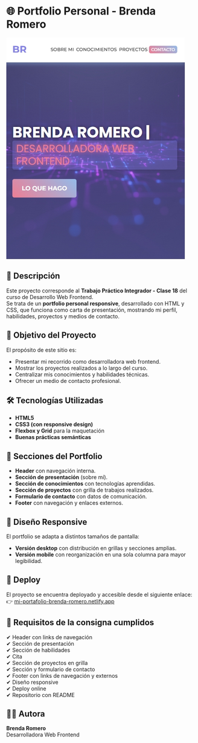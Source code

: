 # 🌐 Portfolio Personal - Brenda Romero  

![Vista general del portfolio](./readme.img/portada.png)  

## 📌 Descripción  
Este proyecto corresponde al **Trabajo Práctico Integrador - Clase 18** del curso de Desarrollo Web Frontend.  
Se trata de un **portfolio personal responsive**, desarrollado con HTML y CSS, que funciona como carta de presentación, mostrando mi perfil, habilidades, proyectos y medios de contacto.  

## 🎯 Objetivo del Proyecto  
El propósito de este sitio es:  
- Presentar mi recorrido como desarrolladora web frontend.  
- Mostrar los proyectos realizados a lo largo del curso.  
- Centralizar mis conocimientos y habilidades técnicas.  
- Ofrecer un medio de contacto profesional.  

## 🛠️ Tecnologías Utilizadas  
- **HTML5**  
- **CSS3 (con responsive design)**  
- **Flexbox y Grid** para la maquetación  
- **Buenas prácticas semánticas**  

## 📂 Secciones del Portfolio  
- **Header** con navegación interna.  
- **Sección de presentación** (sobre mí).  
- **Sección de conocimientos** con tecnologías aprendidas.  
- **Sección de proyectos** con grilla de trabajos realizados.  
- **Formulario de contacto** con datos de comunicación.  
- **Footer** con navegación y enlaces externos.  

## 📱 Diseño Responsive  
El portfolio se adapta a distintos tamaños de pantalla:  
- **Versión desktop** con distribución en grillas y secciones amplias.  
- **Versión mobile** con reorganización en una sola columna para mayor legibilidad.  

## 🚀 Deploy  
El proyecto se encuentra deployado y accesible desde el siguiente enlace:  
👉 [mi-portafolio-brenda-romero.netlify.app](https://mi-portafolio-brenda-romero.netlify.app)  

## 📌 Requisitos de la consigna cumplidos  
✔ Header con links de navegación  
✔ Sección de presentación  
✔ Sección de habilidades  
✔ Cita  
✔ Sección de proyectos en grilla  
✔ Sección y formulario de contacto  
✔ Footer con links de navegación y externos  
✔ Diseño responsive  
✔ Deploy online  
✔ Repositorio con README  

## 👩‍💻 Autora  
**Brenda Romero**  
Desarrolladora Web Frontend  

